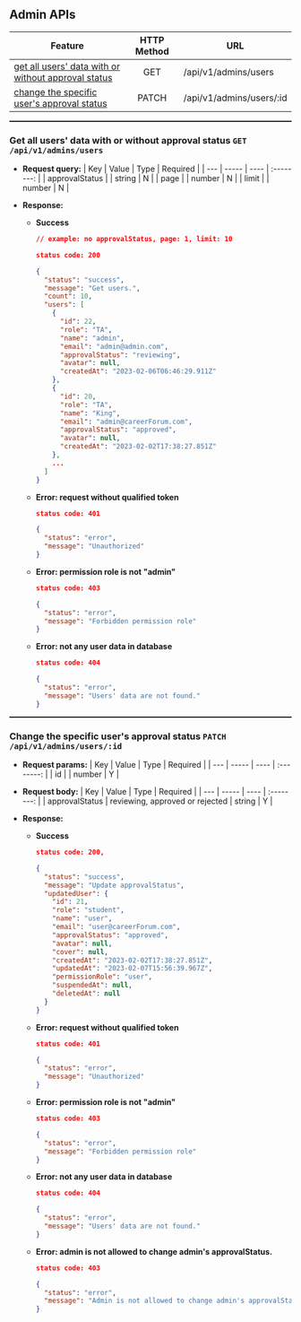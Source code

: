 ## Admin APIs
| Feature | HTTP Method | URL |
| ------- | :-----------: | --- |
| [get all users' data with or without approval status](#get-all-users-data-with-or-without-approval-status-get-apiv1adminsusers) | GET | /api/v1/admins/users |
| [change the specific user's approval status](#change-the-specific-users-approval-status-patch-apiv1adminsusersid) | PATCH | /api/v1/admins/users/:id |

<hr style="width:100%;height:2px;text-align:left">

### Get all users' data with or without approval status `GET /api/v1/admins/users`
  - **Request query:**
    | Key | Value | Type | Required |
    | --- | ----- | ---- | :--------: |
    | approvalStatus |  | string | N |
    | page |  | number | N |
    | limit |  | number | N |

  - **Response:**
    - **Success**
      ```json
      // example: no approvalStatus, page: 1, limit: 10

      status code: 200

      {
        "status": "success",
        "message": "Get users.",
        "count": 10,
        "users": [
          {
            "id": 22,
            "role": "TA",
            "name": "admin",
            "email": "admin@admin.com",
            "approvalStatus": "reviewing",
            "avatar": null,
            "createdAt": "2023-02-06T06:46:29.911Z"
          },
          {
            "id": 20,
            "role": "TA",
            "name": "King",
            "email": "admin@careerForum.com",
            "approvalStatus": "approved",
            "avatar": null,
            "createdAt": "2023-02-02T17:38:27.851Z"
          },
          ...
        ]
      }
      ```

    - **Error: request without qualified token**
      ```json
      status code: 401

      {
        "status": "error",
        "message": "Unauthorized"
      }
      ```

    - **Error: permission role is not "admin"**
      ```json
      status code: 403

      {
        "status": "error",
        "message": "Forbidden permission role"
      }
      ```

    - **Error: not any user data in database**
      ```json
      status code: 404

      {
        "status": "error",
        "message": "Users' data are not found."
      }
      ```

<hr style="width:100%;height:2px;text-align:left">

### Change the specific user's approval status `PATCH /api/v1/admins/users/:id`
  - **Request params:**
    | Key | Value | Type | Required |
    | --- | ----- | ---- | :--------: |
    | id |  | number | Y |

  - **Request body:**
    | Key | Value | Type | Required |
    | --- | ----- | ---- | :--------: |
    | approvalStatus | reviewing, approved or rejected | string | Y |

  - **Response:**
    - **Success**
      ```json
      status code: 200,

      {
        "status": "success",
        "message": "Update approvalStatus",
        "updatedUser": {
          "id": 21,
          "role": "student",
          "name": "user",
          "email": "user@careerForum.com",
          "approvalStatus": "approved",
          "avatar": null,
          "cover": null,
          "createdAt": "2023-02-02T17:38:27.851Z",
          "updatedAt": "2023-02-07T15:56:39.967Z",
          "permissionRole": "user",
          "suspendedAt": null,
          "deletedAt": null
        }
      }
      ```

    - **Error: request without qualified token**
      ```json
      status code: 401

      {
        "status": "error",
        "message": "Unauthorized"
      }
      ```

    - **Error: permission role is not "admin"**
      ```json
      status code: 403

      {
        "status": "error",
        "message": "Forbidden permission role"
      }
      ```

    - **Error: not any user data in database**
      ```json
      status code: 404

      {
        "status": "error",
        "message": "Users' data are not found."
      }
      ```

    - **Error: admin is not allowed to change admin's approvalStatus.**
      ```json
      status code: 403

      {
        "status": "error",
        "message": "Admin is not allowed to change admin's approvalStatus."
      }
      ```
